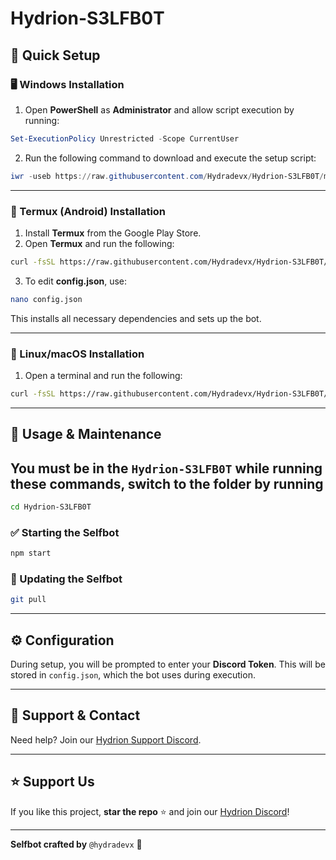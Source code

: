 # Hydrion-S3LFB0T

## 🚀 Quick Setup

### 🖥️ Windows Installation

1. Open **PowerShell** as **Administrator** and allow script execution by running:

```powershell
Set-ExecutionPolicy Unrestricted -Scope CurrentUser
```

2. Run the following command to download and execute the setup script:

```powershell
iwr -useb https://raw.githubusercontent.com/Hydradevx/Hydrion-S3LFB0T/main/install.ps1 | iex
```

---

### 📱 Termux (Android) Installation

1. Install **Termux** from the Google Play Store.
2. Open **Termux** and run the following:

```bash
curl -fsSL https://raw.githubusercontent.com/Hydradevx/Hydrion-S3LFB0T/main/install.sh | bash
```

3. To edit **config.json**, use:

```bash
nano config.json
```

This installs all necessary dependencies and sets up the bot.

---

### 🐧 Linux/macOS Installation

1. Open a terminal and run the following:

```bash
curl -fsSL https://raw.githubusercontent.com/Hydradevx/Hydrion-S3LFB0T/main/install.sh | bash
```

---

## 🔧 Usage & Maintenance

## You must be in the ```Hydrion-S3LFB0T``` while running these commands, switch to the folder by running
```bash 
cd Hydrion-S3LFB0T
```

### ✅ Starting the Selfbot


```bash
npm start
```

### 🔄 Updating the Selfbot

```bash
git pull
```

---

## ⚙️ Configuration

During setup, you will be prompted to enter your **Discord Token**. This will be stored in `config.json`, which the bot uses during execution.

---

## 📩 Support & Contact

Need help? Join our [Hydrion Support Discord](https://discord.gg/6Tufbvnebj).

---

## ⭐ Support Us

If you like this project, **star the repo** ⭐ and join our [Hydrion Discord](https://discord.gg/6Tufbvnebj)!

---

**Selfbot crafted by** `@hydradevx` 🎨
